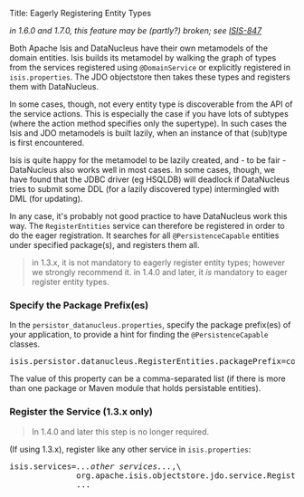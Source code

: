 Title: Eagerly Registering Entity Types

[//]: # (content copied to _user-guide_configuration_properties_datanucleus-objectstore_eagerly-registering-entities)

*in 1.6.0 and 1.7.0, this feature may be (partly?) broken; see [ISIS-847](https://issues.apache.org/jira/browse/ISIS-847)*

Both Apache Isis and DataNucleus have their own metamodels of the domain entities.  Isis builds its metamodel by walking the graph of types from the services registered using
`@DomainService` or explicitly registered in `isis.properties`.  The JDO objectstore then takes these types and registers them with DataNucleus.

In some cases, though, not every entity type is discoverable from the API of the service actions.  This is especially the case if you have lots of subtypes (where the action method specifies only the supertype).  In such cases the Isis and JDO metamodels is built lazily, when an instance of that (sub)type is first encountered.

Isis is quite happy for the metamodel to be lazily created, and - to be fair - DataNucleus also works well in most cases.  In some cases, though, we have found that the JDBC driver (eg HSQLDB) will deadlock if DataNucleus tries to submit some DDL (for a lazily discovered type) intermingled with DML (for updating).

In any case, it's probably not good practice to have DataNucleus work this way.  The `RegisterEntities` service can therefore be registered in order to do the eager registration.  It searches for all `@PersistenceCapable` entities under specified package(s), and registers them all.

> in 1.3.x, it is not mandatory to eagerly register entity types; however we strongly recommend it.
> in 1.4.0 and later, it *is* mandatory to eager register entity types.

### Specify the Package Prefix(es)

In the `persistor_datanucleus.properties`, specify the package prefix(es) of your application, to provide a hint for finding the `@PersistenceCapable` classes.  

<pre>
isis.persistor.datanucleus.RegisterEntities.packagePrefix=com.mycompany.dom
</pre>

The value of this property can be a comma-separated list (if there is more than one package or Maven module that holds persistable entities).


### Register the Service (1.3.x only)

> In 1.4.0 and later this step is no longer required.

(If using 1.3.x), register like any other service in `isis.properties`:

<pre>
isis.services=<i>...other services...</i>,\
              org.apache.isis.objectstore.jdo.service.RegisterEntities,\
              ...
</pre>
